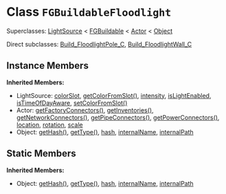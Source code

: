 # Class <code>FGBuildableFloodlight</code>

Superclasses: <a href="LightSource.md">LightSource</a> < <a href="FGBuildable.md">FGBuildable</a> < <a href="Actor.md">Actor</a> < <a href="Object.md">Object</a>

Direct subclasses: <a href="Build_FloodlightPole_C.md">Build_FloodlightPole_C</a>, <a href="Build_FloodlightWall_C.md">Build_FloodlightWall_C</a>


## Instance Members
<b>Inherited Members:</b>
- LightSource: <a href="LightSource.md#user-content-color-slot">colorSlot</a>, <a href="LightSource.md#user-content-get-color-from-slot">getColorFromSlot()</a>, <a href="LightSource.md#user-content-intensity">intensity</a>, <a href="LightSource.md#user-content-is-light-enabled">isLightEnabled</a>, <a href="LightSource.md#user-content-is-time-of-day-aware">isTimeOfDayAware</a>, <a href="LightSource.md#user-content-set-color-from-slot">setColorFromSlot()</a>
- Actor: <a href="Actor.md#user-content-get-factory-connectors">getFactoryConnectors()</a>, <a href="Actor.md#user-content-get-inventories">getInventories()</a>, <a href="Actor.md#user-content-get-network-connectors">getNetworkConnectors()</a>, <a href="Actor.md#user-content-get-pipe-connectors">getPipeConnectors()</a>, <a href="Actor.md#user-content-get-power-connectors">getPowerConnectors()</a>, <a href="Actor.md#user-content-location">location</a>, <a href="Actor.md#user-content-rotation">rotation</a>, <a href="Actor.md#user-content-scale">scale</a>
- Object: <a href="Object.md#user-content-get-hash">getHash()</a>, <a href="Object.md#user-content-get-type">getType()</a>, <a href="Object.md#user-content-hash">hash</a>, <a href="Object.md#user-content-internal-name">internalName</a>, <a href="Object.md#user-content-internal-path">internalPath</a>
## Static Members
<b>Inherited Members:</b>
- Object: <a href="Object.md#user-content-s-get-hash">getHash()</a>, <a href="Object.md#user-content-s-get-type">getType()</a>, <a href="Object.md#user-content-s-hash">hash</a>, <a href="Object.md#user-content-s-internal-name">internalName</a>, <a href="Object.md#user-content-s-internal-path">internalPath</a>